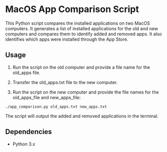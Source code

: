 # MacOS App Comparison Script

This Python script compares the installed applications on two MacOS computers. It generates a list of installed applications for the old and new computers and compares them to identify added and removed apps. It also identifies which apps were installed through the App Store.

## Usage

1. Run the script on the old computer and provide a file name for the old_apps file.

2. Transfer the old_apps.txt file to the new computer.

3. Run the script on the new computer and provide the file names for the old_apps_file and new_apps_file:
```
./app_comparison.py old_apps.txt new_apps.txt
```
The script will output the added and removed applications in the terminal.

## Dependencies
- Python 3.x
